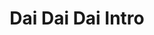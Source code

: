 ---
layout: entry
title: Dai Dai Dai Intro
organization: RTR
usagedate: 1984-1986
language: rt
fulltitle: Dai Dai Dai Intro
watermark: RTR
---